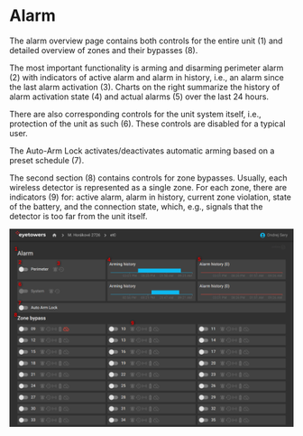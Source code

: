 # Alarm

The alarm overview page contains both controls for the entire unit (1) and detailed overview of
zones and their bypasses (8).

The most important functionality is arming and disarming perimeter alarm (2) with indicators of
active alarm and alarm in history, i.e., an alarm since the last alarm activation (3). Charts on the
right summarize the history of alarm activation state (4) and actual alarms (5) over the last 24
hours.

There are also corresponding controls for the unit system itself, i.e., protection of the unit as
such (6). These controls are disabled for a typical user.

The Auto-Arm Lock activates/deactivates automatic arming based on a preset schedule (7).

The second section (8) contains controls for zone bypasses. Usually, each wireless detector is
represented as a single zone. For each zone, there are indicators (9) for: active alarm, alarm in
history, current zone violation, state of the battery, and the connection state, which, e.g.,
signals that the detector is too far from the unit itself.

![Alarmu Page](../_media/alarm_overview.png)
